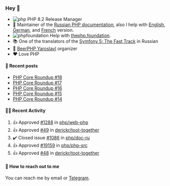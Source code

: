 ### Hey 👋

- ![php](https://user-images.githubusercontent.com/4685504/174548850-037dfd35-3b33-4154-9c50-95efd45ba66a.png) PHP 8.2 Release Manager
- 📖 Maintainer of the [Russian PHP documentation](https://github.com/php/doc-ru), also I help with [English](https://github.com/php/doc-en), [German](https://github.com/php/doc-de), and [French](https://github.com/php/doc-fr) version.
- ![phpfoundation](https://user-images.githubusercontent.com/4685504/174548733-72f62c18-f57e-47a6-8201-cb3d87e06b98.png) Help with [thephp.foundation](https://github.com/ThePHPF/thephp.foundation).
- 📚 One of the translators of
  the [Symfony 5: The Fast Track](https://symfony.com/doc/current/the-fast-track/ru/index.html)
  in Russian
- 🍻 [BeerPHP Yaroslavl](https://github.com/beerphp/yaroslavl) organizer
- ❤️ Love PHP

#### 📜 Recent posts

<!-- BLOG-POST-LIST:START -->
- [PHP Core Roundup #18](https://thephp.foundation/blog/2023/11/01/php-core-roundup-18/)
- [PHP Core Roundup #17](https://thephp.foundation/blog/2023/10/01/php-core-roundup-17/)
- [PHP Core Roundup #16](https://thephp.foundation/blog/2023/09/01/php-core-roundup-16/)
- [PHP Core Roundup #15](https://thephp.foundation/blog/2023/08/01/php-core-roundup-15/)
- [PHP Core Roundup #14](https://thephp.foundation/blog/2023/07/01/php-core-roundup-14/)
<!-- BLOG-POST-LIST:END -->

#### 👨‍💻 Recent Activity

<!--RECENT_ACTIVITY:start-->
1. 👍 Approved [#1288](https://github.com/php/web-php/pull/1288#pullrequestreview-3035942278) in [php/web-php](https://github.com/php/web-php)<br>
2. 👍 Approved [#49](https://github.com/derickr/toot-together/pull/49#pullrequestreview-3033000105) in [derickr/toot-together](https://github.com/derickr/toot-together)<br>
3. ✔️ Closed issue [#1086](https://github.com/php/doc-ru/issues/1086) in [php/doc-ru](https://github.com/php/doc-ru)<br>
4. 👍 Approved [#19159](https://github.com/php/php-src/pull/19159#pullrequestreview-3030262987) in [php/php-src](https://github.com/php/php-src)<br>
5. 👍 Approved [#48](https://github.com/derickr/toot-together/pull/48#pullrequestreview-3030175842) in [derickr/toot-together](https://github.com/derickr/toot-together)<br>
<!--RECENT_ACTIVITY:end-->

#### 💌 How to reach out to me

You can reach me by email or [Telegram](https://t.me/saundefined).
